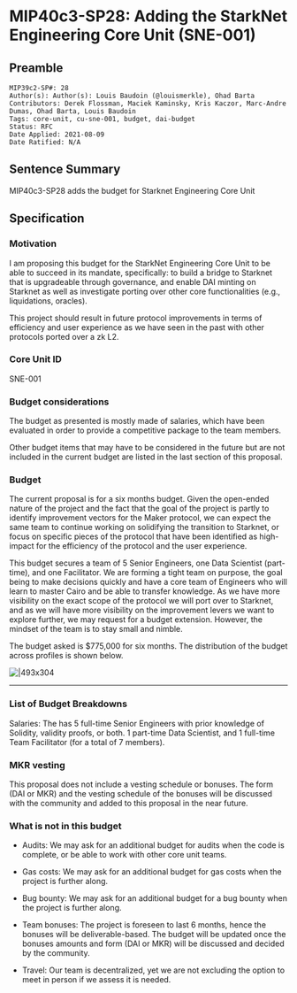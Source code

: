 # MIP40c3-SP28: Adding the StarkNet Engineering Core Unit (SNE-001)

## Preamble

```
MIP39c2-SP#: 28
Author(s): Author(s): Louis Baudoin (@louismerkle), Ohad Barta
Contributors: Derek Flossman, Maciek Kaminsky, Kris Kaczor, Marc-Andre Dumas, Ohad Barta, Louis Baudoin
Tags: core-unit, cu-sne-001, budget, dai-budget
Status: RFC
Date Applied: 2021-08-09
Date Ratified: N/A
```

## Sentence Summary

MIP40c3-SP28 adds the budget for Starknet Engineering Core Unit

## Specification

### Motivation

I am proposing this budget for the StarkNet Engineering Core Unit to be able to succeed in its mandate, specifically: to build a bridge to Starknet that is upgradeable through governance, and enable DAI minting on Starknet as well as investigate porting over other core functionalities (e.g., liquidations, oracles).

This project should result in future protocol improvements in terms of efficiency and user experience as we have seen in the past with other protocols ported over a zk L2.

### Core Unit ID

SNE-001

### Budget considerations

The budget as presented is mostly made of salaries, which have been evaluated in order to provide a competitive package to the team members.

Other budget items that may have to be considered in the future but are not included in the current budget are listed in the last section of this proposal.

### Budget

The current proposal is for a six months budget. Given the open-ended nature of the project and the fact that the goal of the project is partly to identify improvement vectors for the Maker protocol, we can expect the same team to continue working on solidifying the transition to Starknet, or focus on specific pieces of the protocol that have been identified as high-impact for the efficiency of the protocol and the user experience.

This budget secures a team of 5 Senior Engineers, one Data Scientist (part-time), and one Facilitator. We are forming a tight team on purpose, the goal being to make decisions quickly and have a core team of Engineers who will learn to master Cairo and be able to transfer knowledge. As we have more visibility on the exact scope of the protocol we will port over to Starknet, and as we will have more visibility on the improvement levers we want to explore further, we may request for a budget extension. However, the mindset of the team is to stay small and nimble.

The budget asked is $775,000 for six months. The distribution of the budget across profiles is shown below.

![|493x304](upload://7xjESfzby9AnJl5G2bCvKt7YD30.png "Chart")

---

### List of Budget Breakdowns

Salaries: The has 5 full-time Senior Engineers with prior knowledge of Solidity, validity proofs, or both. 1 part-time Data Scientist, and 1 full-time Team Facilitator (for a total of 7 members).

### MKR vesting

This proposal does not include a vesting schedule or bonuses. The form (DAI or MKR) and the vesting schedule of the bonuses will be discussed with the community and added to this proposal in the near future.

### What is not in this budget

* Audits: We may ask for an additional budget for audits when the code is complete, or be able to work with other core unit teams.
* Gas costs: We may ask for an additional budget for gas costs when the project is further along.
* Bug bounty: We may ask for an additional budget for a bug bounty when the project is further along.

* Team bonuses: The project is foreseen to last 6 months, hence the bonuses will be deliverable-based. The budget will be updated once the bonuses amounts and form (DAI or MKR) will be discussed and decided by the community.
* Travel: Our team is decentralized, yet we are not excluding the option to meet in person if we assess it is needed.